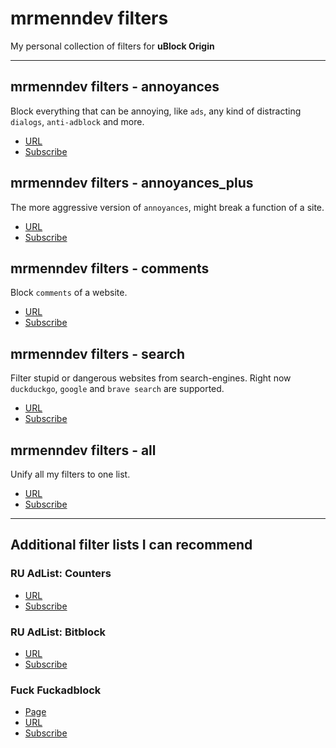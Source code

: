 # mrmenndev filters

My personal collection of filters for **uBlock Origin**

---

## mrmenndev filters - annoyances

Block everything that can be annoying, like `ads`, any kind of distracting `dialogs`, `anti-adblock` and more.

-   [URL](https://raw.githubusercontent.com/mrmenndev/filters/master/filter/annoyances.txt)
-   [Subscribe](https://subscribe.adblockplus.org/?location=https://raw.githubusercontent.com/mrmenndev/filters/master/filter/annoyances.txt&title=mrmenndev%20filters%20-%20annoyances)

## mrmenndev filters - annoyances_plus

The more aggressive version of `annoyances`, might break a function of a site.

-   [URL](https://raw.githubusercontent.com/mrmenndev/filters/master/filter/annoyances_plus.txt)
-   [Subscribe](https://subscribe.adblockplus.org/?location=https://raw.githubusercontent.com/mrmenndev/filters/master/filter/annoyances_plus.txt&title=mrmenndev%20filters%20-%20annoyances_plus)

## mrmenndev filters - comments

Block `comments` of a website.

-   [URL](https://raw.githubusercontent.com/mrmenndev/filters/master/filter/comments.txt)
-   [Subscribe](https://subscribe.adblockplus.org/?location=https://raw.githubusercontent.com/mrmenndev/filters/master/filter/comments.txt&title=mrmenndev%20filters%20-%20comments)

## mrmenndev filters - search

Filter stupid or dangerous websites from search-engines.
Right now `duckduckgo`, `google` and `brave search` are supported.

-   [URL](https://raw.githubusercontent.com/mrmenndev/filters/master/filter/search.txt)
-   [Subscribe](https://subscribe.adblockplus.org/?location=https://raw.githubusercontent.com/mrmenndev/filters/master/filter/search.txt&title=mrmenndev%20filters%20-%20search)

## mrmenndev filters - all

Unify all my filters to one list.

-   [URL](https://raw.githubusercontent.com/mrmenndev/filters/master/filter/all.txt)
-   [Subscribe](https://subscribe.adblockplus.org/?location=https://raw.githubusercontent.com/mrmenndev/filters/master/filter/all.txt&title=mrmenndev%20filters%20-%20all)

---

## Additional filter lists I can recommend

### RU AdList: Counters

-   [URL](https://easylist-downloads.adblockplus.org/cntblock.txt)
-   [Subscribe](https://subscribe.adblockplus.org/?location=https://easylist-downloads.adblockplus.org/cntblock.txt&title=RU%20AdList%3A%20Counters)

### RU AdList: Bitblock

-   [URL](https://easylist-downloads.adblockplus.org/bitblock.txt)
-   [Subscribe](https://subscribe.adblockplus.org/?location=https://easylist-downloads.adblockplus.org/bitblock.txt&title=RU%20AdList%3A%20Bitblock)

### Fuck Fuckadblock

-   [Page](https://github.com/bogachenko/fuckfuckadblock)
-   [URL](https://raw.githubusercontent.com/bogachenko/fuckfuckadblock/master/fuckfuckadblock.txt)
-   [Subscribe](https://subscribe.adblockplus.org/?location=https://raw.githubusercontent.com/bogachenko/fuckfuckadblock/master/fuckfuckadblock.txt&title=Fuck%20Fuckadblock)
